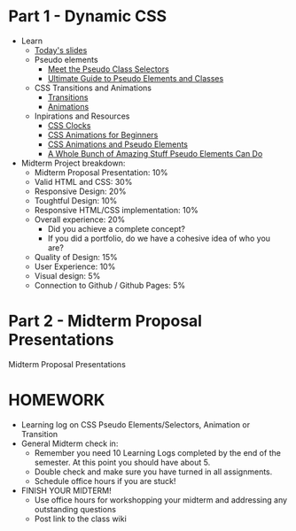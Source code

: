 # Part 1 - Dynamic CSS

* Learn
  * [Today's slides](https://docs.google.com/presentation/d/1cpkMkDLG-rB9t58p8qbGq6aWZGjLzKiP5fKVustM7nQ/edit?usp=sharing)
  * Pseudo elements
    * [Meet the Pseudo Class Selectors](https://css-tricks.com/pseudo-class-selectors/)
    * [Ultimate Guide to Pseudo Elements and Classes](https://www.smashingmagazine.com/2016/05/an-ultimate-guide-to-css-pseudo-classes-and-pseudo-elements/)
  * CSS Transitions and Animations
    * [Transitions](https://css-tricks.com/almanac/properties/t/transition/)
    * [Animations](https://css-tricks.com/almanac/properties/a/animation/)
  * Inpirations and Resources
    * [CSS Clocks](https://cssanimation.rocks/clocks/)
    * [CSS Animations for Beginners](https://thoughtbot.com/blog/css-animation-for-beginners)
    * [CSS Animations and Pseudo Elements](https://cssanimation.rocks/pseudo-elements/)
    * [A Whole Bunch of Amazing Stuff Pseudo Elements Can Do](https://css-tricks.com/pseudo-element-roundup/)
* Midterm Project breakdown:
  * Midterm Proposal Presentation: 10%
  * Valid HTML and CSS: 30%
  * Responsive Design: 20%
  * Toughtful Design: 10%
  * Responsive HTML/CSS implementation: 10%
  * Overall experience: 20%
    * Did you achieve a complete concept?
    * If you did a portfolio, do we have a cohesive idea of who you are?
  * Quality of Design: 15%
  * User Experience: 10%
  * Visual design: 5%
  * Connection to Github / Github Pages: 5%

# Part 2 - Midterm Proposal Presentations

Midterm Proposal Presentations

# HOMEWORK

* Learning log on CSS Pseudo Elements/Selectors, Animation or Transition
* General Midterm check in:
  * Remember you need 10 Learning Logs completed by the end of the semester. At this point you should have about 5.
  * Double check and make sure you have turned in all assignments.
  * Schedule office hours if you are stuck!
* FINISH YOUR MIDTERM!
  * Use office hours for workshopping your midterm and addressing any outstanding questions
  * Post link to the class wiki
